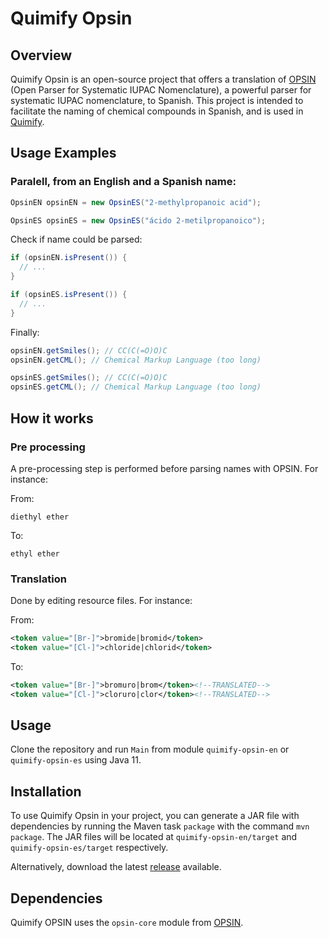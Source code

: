 # Quimify Opsin

## Overview

Quimify Opsin is an open-source project that offers a translation of  [OPSIN](https://github.com/dan2097/opsin) (Open Parser for Systematic IUPAC Nomenclature), a powerful parser for systematic IUPAC nomenclature, to Spanish. This project is intended to facilitate the naming of chemical compounds in Spanish, and is used in [Quimify](https://quimify.com/).

## Usage Examples

### Paralell, from an English and a Spanish name:

```java
OpsinEN opsinEN = new OpsinES("2-methylpropanoic acid");

OpsinES opsinES = new OpsinES("ácido 2-metilpropanoico");
```

Check if name could be parsed:

```java
if (opsinEN.isPresent()) {
  // ...
}

if (opsinES.isPresent()) {
  // ...
}

```

Finally:

```java
opsinEN.getSmiles(); // CC(C(=O)O)C
opsinEN.getCML(); // Chemical Markup Language (too long)

opsinES.getSmiles(); // CC(C(=O)O)C
opsinES.getCML(); // Chemical Markup Language (too long)
```

## How it works
   
### Pre processing 

A pre-processing step is performed before parsing names with OPSIN. For instance:

From:

`diethyl ether`

To:

`ethyl ether`

### Translation 

Done by editing resource files. For instance:

From:

```XML
<token value="[Br-]">bromide|bromid</token>
<token value="[Cl-]">chloride|chlorid</token>
```

To:

```XML
<token value="[Br-]">bromuro|brom</token><!--TRANSLATED-->
<token value="[Cl-]">cloruro|clor</token><!--TRANSLATED-->
```

## Usage
  
Clone the repository and run `Main` from module `quimify-opsin-en` or `quimify-opsin-es` using Java 11.

## Installation

To use Quimify Opsin in your project, you can generate a JAR file with dependencies by running the Maven task `package` with the command `mvn package`. The JAR files will be located at `quimify-opsin-en/target` and `quimify-opsin-es/target` respectively.

Alternatively, download the latest [release](https://github.com/quimifyapp/opsin/releases) available.

## Dependencies
  
Quimify OPSIN uses the `opsin-core` module from [OPSIN](https://github.com/dan2097/opsin).
